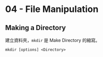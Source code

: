 # 04 - File Manipulation

## Making a Directory
建立資料夾，`mkdir` 是 Make Directory 的縮寫。

```
mkdir [options] <Directory>
```


